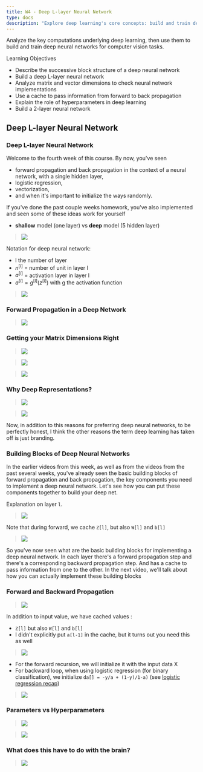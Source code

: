 ```yaml
---
title: W4 - Deep L-layer Neural Network
type: docs
description: "Explore deep learning's core concepts: build and train deep neural networks for vision tasks, understanding layers, forward/back propagation, and hyperparameters."
---
```



Analyze the key computations underlying deep learning, then use them to build and train deep neural networks for computer vision tasks.

Learning Objectives
- Describe the successive block structure of a deep neural network
- Build a deep L-layer neural network
- Analyze matrix and vector dimensions to check neural network implementations
- Use a cache to pass information from forward to back propagation
- Explain the role of hyperparameters in deep learning
- Build a 2-layer neural network



## Deep L-layer Neural Network

### Deep L-layer Neural Network

Welcome to the fourth week of this course. By now, you've seen 
- forward propagation and back propagation in the context of a neural network, with a single hidden layer, 
- logistic regression, 
- vectorization, 
- and when it's important to initialize the ways randomly. 

If you've done the past couple weeks homework, you've also implemented and seen some of these ideas work for yourself

- **shallow** model (one layer) vs **deep** model (5 hidden layer)

> <img src="./images/w02-01-Deep_L-layer_Neural_Network/img_2023-03-18_09-00-45.png">

Notation for deep neural network:
- l the number of layer
- $n^{[l]}$ = number of unit in layer l
- $a^{[l]}$ = activation layer in layer l 
- $a^{[l]} = g^{[l]}(z^{[l]})$  with g the activation function
> <img src="./images/w02-01-Deep_L-layer_Neural_Network/img_2023-03-18_09-00-50.png">

### Forward Propagation in a Deep Network

> <img src="./images/w02-02-Forward_Propagation_in_a_Deep_Network/img_2023-03-18_09-08-22.png">

### Getting your Matrix Dimensions Right

> <img src="./images/w02-03-Getting_your_Matrix_Dimensions_Right/img_2023-03-18_09-10-01.png">

> <img src="./images/w02-03-Getting_your_Matrix_Dimensions_Right/img_2023-03-18_09-10-07.png">

> <img src="./images/w02-03-Getting_your_Matrix_Dimensions_Right/img_2023-03-18_10-14-11.png">

### Why Deep Representations?

> <img src="./images/w02-04-Why_Deep_Representations/img_2023-03-18_10-16-39.png">

> <img src="./images/w02-04-Why_Deep_Representations/img_2023-03-18_10-16-42.png">

 Now, in addition to this reasons for preferring deep neural networks, to be perfectly honest, I think the other reasons the term deep learning has taken off is just branding. 

### Building Blocks of Deep Neural Networks


In the earlier videos from this week, as well as from the videos from the past several weeks, you've already seen the basic building blocks of forward propagation and back propagation, the key components you need to implement a deep neural network. Let's see how you can put these components together to build your deep net.

Explanation on layer `l`.

> <img src="./images/w02-05-Building_Blocks_of_Deep_Neural_Networks/img_2023-03-18_10-42-11.png">

Note that during forward, we cache `Z[l]`, but also `W[l]` and `b[l]`

> <img src="./images/w02-05-Building_Blocks_of_Deep_Neural_Networks/img_2023-03-18_10-42-16.png">

 So you've now seen what are the basic building blocks for implementing a deep neural network. In each layer there's a forward propagation step and there's a corresponding backward propagation step. And has a cache to pass information from one to the other. In the next video, we'll talk about how you can actually implement these building blocks

### Forward and Backward Propagation

> <img src="./images/w02-06-Forward_and_Backward_Propagation/img_2023-03-18_14-56-35.png">

In addition to input value, we have cached values :
- `Z[l]` but also `W[l]` and `b[l]`
- I didn't explicitly put `a[l-1]` in the cache, but it turns out you need this as well 

> <img src="./images/w02-06-Forward_and_Backward_Propagation/img_2023-03-18_14-58-45.png">

- For the forward recursion, we will initialize it with the input data X
- For backward loop, when using logistic regression (for binary classification), we initialize `da[] = -y/a + (1-y)/1-a)` (see [logistic regression recap](../week2/#logistic-regression-gradient-descent)) 

> <img src="./images/w02-06-Forward_and_Backward_Propagation/img_2023-03-18_15-13-33.png">

### Parameters vs Hyperparameters

> <img src="./images/w02-07-Parameters_vs_Hyperparameters/img_2023-03-18_15-14-12.png">

> <img src="./images/w02-07-Parameters_vs_Hyperparameters/img_2023-03-18_15-14-14.png">
### What does this have to do with the brain?

> <img src="./images/w02-08-What_does_this_have_to_do_with_the_brain/img_2023-03-18_15-15-04.png">
